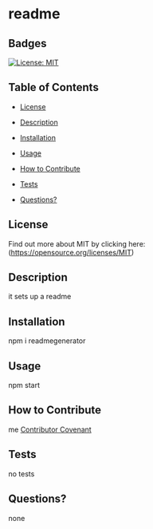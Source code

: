 # readme


  ## Badges

  [![License: MIT](https://img.shields.io/badge/License-MIT-yellow.svg)](https://opensource.org/licenses/MIT)

  ## Table of Contents

  * [License](#license)

  * [Description](#description)

  * [Installation](#install)

  * [Usage](#usage)

  * [How to Contribute](#how-to-contribute)

  * [Tests](#tests)

  * [Questions?](#questions)

  ## License
  Find out more about MIT by clicking here:
  (https://opensource.org/licenses/MIT)

  ## Description

  it sets up a readme

  ## Installation

  npm i readmegenerator

  ## Usage

  npm start

  ## How to Contribute
  
  me 
  [Contributor Covenant](https://www.contributor-covenant.org/)

  ## Tests
  no tests

  ## Questions?
  none